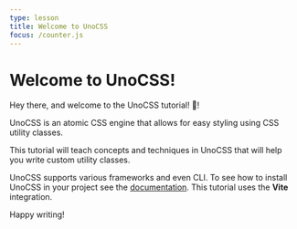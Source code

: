 ```yaml
---
type: lesson
title: Welcome to UnoCSS
focus: /counter.js
---
```


# Welcome to UnoCSS!

Hey there, and welcome to the UnoCSS tutorial! 👋!

UnoCSS is an atomic CSS engine that allows for easy styling using CSS utility classes.

This tutorial will teach concepts and techniques in UnoCSS that will help you write custom utility classes.

UnoCSS supports various frameworks and even CLI. To see how to install UnoCSS in your project see the [documentation](https://unocss.dev/integrations/). This tutorial uses the **Vite** integration.

Happy writing!
